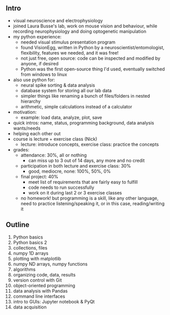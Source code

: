 ## Intro

- visual neuroscience and electrophysiology
- joined Laura Busse's lab, work on mouse vision and behaviour, while recording neurophysiology and doing optogenetic manipulation
- my python experience:
    - needed visual stimulus presentation program
    - found VisionEgg, written in Python by a neuroscientist/entomologist, flexibility, features we needed, and it was free!
    - not just free, open source: code can be inspected and modified by anyone, if desired
    - Python was the first open-source thing I'd used, eventually switched from windows to linux
- also use python for:
    - neural spike sorting & data analysis
    - database system for storing all our lab data
    - simpler things like renaming a bunch of files/folders in nested hierarchy
    - arithmetic, simple calculations instead of a calculator
- motivation:
    - example: load data, analyze, plot, save
- quick intros: name, status, programming background, data analysis wants/needs
- helping each other out
- course is lecture + exercise class (Nick)
    - lecture: introduce concepts, exercise class: practice the concepts
- grades:
    - attendance: 30%, all or nothing
        - can miss up to 3 out of 14 days, any more and no credit
    - participation in both lecture and exercise class: 30%
        - good, mediocre, none: 100%, 50%, 0%
    - final project: 40%
        - meet list of requirements that are fairly easy to fulfill
        - code needs to run successfully
        - work on it during last 2 or 3 exercise classes
    - no homework! but programming is a skill, like any other language, need to practice listening/speaking it, or in this case, reading/writing it

## Outline

1. Python basics
2. Python basics 2
3. collections, files
4. numpy 1D arrays
5. plotting with matplotlib
6. numpy ND arrays, numpy functions
7. algorithms
8. organizing code, data, results
9. version control with Git
10. object-oriented programming
11. data analysis with Pandas
12. command line interfaces
13. intro to GUIs: Jupyter notebook & PyQt
14. data acquisition
